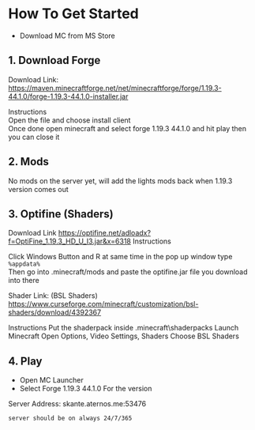 # How To Get Started

- Download MC from MS Store

## 1. Download Forge

Download Link: https://maven.minecraftforge.net/net/minecraftforge/forge/1.19.3-44.1.0/forge-1.19.3-44.1.0-installer.jar

Instructions  
Open the file and choose install client  
Once done open minecraft and select forge 1.19.3 44.1.0 and hit play then you can close it

## 2. Mods

No mods on the server yet, will add the lights mods back when 1.19.3 version comes out

## 3. Optifine (Shaders)

Download Link
https://optifine.net/adloadx?f=OptiFine_1.19.3_HD_U_I3.jar&x=6318
Instructions

Click Windows Button and R at same time 
in the pop up window type  
```%appdata%```  
Then go into .minecraft/mods and paste the optifine.jar file you download into there

Shader Link:
(BSL Shaders) https://www.curseforge.com/minecraft/customization/bsl-shaders/download/4392367
  
Instructions
Put the shaderpack inside .minecraft\shaderpacks
Launch Minecraft
Open Options, Video Settings, Shaders
Choose BSL Shaders

## 4. Play
- Open MC Launcher
- Select Forge 1.19.3 44.1.0 For the version

Server Address: skante.aternos.me:53476  

```server should be on always 24/7/365```
